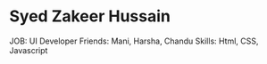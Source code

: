 # Syed Zakeer Hussain

JOB: UI Developer
Friends: Mani, Harsha, Chandu
Skills: Html, CSS, Javascript